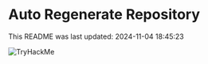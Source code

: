 # Auto Regenerate Repository

This README was last updated: 2024-11-04 18:45:23

 ![TryHackMe](https://tryhackme.com/badge/533634)